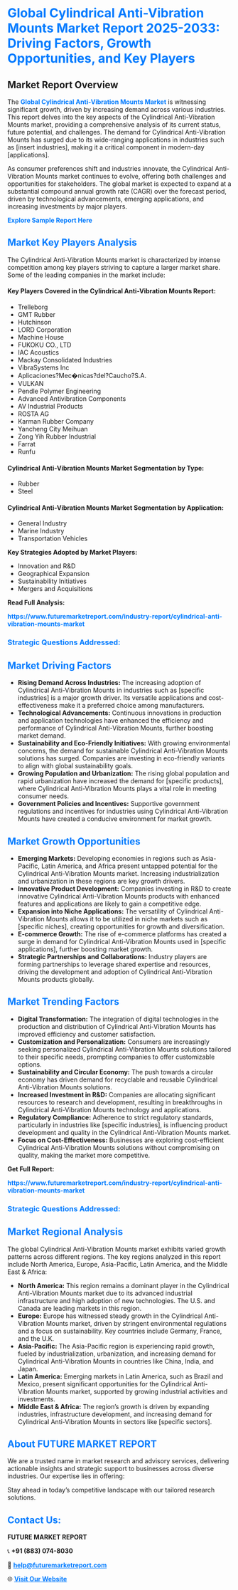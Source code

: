 <h1 style="color: #007BFF;">Global Cylindrical Anti-Vibration Mounts Market Report 2025-2033: Driving Factors, Growth Opportunities, and Key Players</h1>

<section id="overview">
<h2>Market Report Overview</h2>
<p>The <a href="https://www.futuremarketreport.com/industry-report/cylindrical-anti-vibration-mounts-market" style="color: #007BFF; text-decoration: none;"><strong>Global Cylindrical Anti-Vibration Mounts Market</strong></a> is witnessing significant growth, driven by increasing demand across various industries. This report delves into the key aspects of the Cylindrical Anti-Vibration Mounts market, providing a comprehensive analysis of its current status, future potential, and challenges. The demand for Cylindrical Anti-Vibration Mounts has surged due to its wide-ranging applications in industries such as [insert industries], making it a critical component in modern-day [applications].</p>
<p>As consumer preferences shift and industries innovate, the Cylindrical Anti-Vibration Mounts market continues to evolve, offering both challenges and opportunities for stakeholders. The global market is expected to expand at a substantial compound annual growth rate (CAGR) over the forecast period, driven by technological advancements, emerging applications, and increasing investments by major players.</p>
</section>

<section id="overview">
<p><a href="https://www.futuremarketreport.com/request-sample/reportId=42286" style="color: #007BFF; text-decoration: none;"><strong>Explore Sample Report Here</strong></a></p>
</section>

<section id="key-players">
<h2 style="color: #007BFF;">Market Key Players Analysis</h2>
<p>The Cylindrical Anti-Vibration Mounts market is characterized by intense competition among key players striving to capture a larger market share. Some of the leading companies in the market include:</p>
<h4>Key Players Covered in the Cylindrical Anti-Vibration Mounts Report:</h4>
<ul><li>Trelleborg</li><li>GMT Rubber</li><li>Hutchinson</li><li>LORD Corporation</li><li>Machine House</li><li>FUKOKU CO., LTD</li><li>IAC Acoustics</li><li>Mackay Consolidated Industries</li><li>VibraSystems Inc</li><li>Aplicaciones?Mec�nicas?del?Caucho?S.A.</li><li>VULKAN</li><li>Pendle Polymer Engineering</li><li>Advanced Antivibration Components</li><li>AV Industrial Products</li><li>ROSTA AG</li><li>Karman Rubber Company</li><li>Yancheng City Meihuan</li><li>Zong Yih Rubber Industrial</li><li>Farrat</li><li>Runfu</li></ul>
<h4>Cylindrical Anti-Vibration Mounts Market Segmentation by Type:</h4>
<ul><li>Rubber</li><li>Steel</li></ul>

<h4>Cylindrical Anti-Vibration Mounts Market Segmentation by Application:</h4>
<ul><li>General Industry</li><li>Marine Industry</li><li>Transportation Vehicles</li></ul>
<p><strong>Key Strategies Adopted by Market Players:</strong></p>
<ul>
<li>Innovation and R&D</li>
<li>Geographical Expansion</li>
<li>Sustainability Initiatives</li>
<li>Mergers and Acquisitions</li>
</ul>
</section>

<section>
<p><strong>Read Full Analysis: </strong></p><a href="https://www.futuremarketreport.com/industry-report/cylindrical-anti-vibration-mounts-market" style="color: #007BFF; text-decoration: none;"><strong>https://www.futuremarketreport.com/industry-report/cylindrical-anti-vibration-mounts-market</strong></a>
<h3 style="color: #007BFF;">Strategic Questions Addressed:</h3>
</section>

<section id="driving-factors">
<h2 style="color: #007BFF;">Market Driving Factors</h2>
<ul>
<li><strong>Rising Demand Across Industries:</strong> The increasing adoption of Cylindrical Anti-Vibration Mounts in industries such as [specific industries] is a major growth driver. Its versatile applications and cost-effectiveness make it a preferred choice among manufacturers.</li>
<li><strong>Technological Advancements:</strong> Continuous innovations in production and application technologies have enhanced the efficiency and performance of Cylindrical Anti-Vibration Mounts, further boosting market demand.</li>
<li><strong>Sustainability and Eco-Friendly Initiatives:</strong> With growing environmental concerns, the demand for sustainable Cylindrical Anti-Vibration Mounts solutions has surged. Companies are investing in eco-friendly variants to align with global sustainability goals.</li>
<li><strong>Growing Population and Urbanization:</strong> The rising global population and rapid urbanization have increased the demand for [specific products], where Cylindrical Anti-Vibration Mounts plays a vital role in meeting consumer needs.</li>
<li><strong>Government Policies and Incentives:</strong> Supportive government regulations and incentives for industries using Cylindrical Anti-Vibration Mounts have created a conducive environment for market growth.</li>
</ul>
</section>

<section id="growth-opportunities">
<h2 style="color: #007BFF;">Market Growth Opportunities</h2>
<ul>
<li><strong>Emerging Markets:</strong> Developing economies in regions such as Asia-Pacific, Latin America, and Africa present untapped potential for the Cylindrical Anti-Vibration Mounts market. Increasing industrialization and urbanization in these regions are key growth drivers.</li>
<li><strong>Innovative Product Development:</strong> Companies investing in R&D to create innovative Cylindrical Anti-Vibration Mounts products with enhanced features and applications are likely to gain a competitive edge.</li>
<li><strong>Expansion into Niche Applications:</strong> The versatility of Cylindrical Anti-Vibration Mounts allows it to be utilized in niche markets such as [specific niches], creating opportunities for growth and diversification.</li>
<li><strong>E-commerce Growth:</strong> The rise of e-commerce platforms has created a surge in demand for Cylindrical Anti-Vibration Mounts used in [specific applications], further boosting market growth.</li>
<li><strong>Strategic Partnerships and Collaborations:</strong> Industry players are forming partnerships to leverage shared expertise and resources, driving the development and adoption of Cylindrical Anti-Vibration Mounts products globally.</li>
</ul>
</section>

<section id="trending-factors">
<h2 style="color: #007BFF;">Market Trending Factors</h2>
<ul>
<li><strong>Digital Transformation:</strong> The integration of digital technologies in the production and distribution of Cylindrical Anti-Vibration Mounts has improved efficiency and customer satisfaction.</li>
<li><strong>Customization and Personalization:</strong> Consumers are increasingly seeking personalized Cylindrical Anti-Vibration Mounts solutions tailored to their specific needs, prompting companies to offer customizable options.</li>
<li><strong>Sustainability and Circular Economy:</strong> The push towards a circular economy has driven demand for recyclable and reusable Cylindrical Anti-Vibration Mounts solutions.</li>
<li><strong>Increased Investment in R&D:</strong> Companies are allocating significant resources to research and development, resulting in breakthroughs in Cylindrical Anti-Vibration Mounts technology and applications.</li>
<li><strong>Regulatory Compliance:</strong> Adherence to strict regulatory standards, particularly in industries like [specific industries], is influencing product development and quality in the Cylindrical Anti-Vibration Mounts market.</li>
<li><strong>Focus on Cost-Effectiveness:</strong> Businesses are exploring cost-efficient Cylindrical Anti-Vibration Mounts solutions without compromising on quality, making the market more competitive.</li>
</ul>
</section>

<section>
<p><strong>Get Full Report: </strong></p><a href="https://www.futuremarketreport.com/industry-report/cylindrical-anti-vibration-mounts-market" style="color: #007BFF; text-decoration: none;"><strong>https://www.futuremarketreport.com/industry-report/cylindrical-anti-vibration-mounts-market</strong></a>
<h3 style="color: #007BFF;">Strategic Questions Addressed:</h3>
</section>


<section id="regional-analysis">
<h2 style="color: #007BFF;">Market Regional Analysis</h2>
<p>The global Cylindrical Anti-Vibration Mounts market exhibits varied growth patterns across different regions. The key regions analyzed in this report include North America, Europe, Asia-Pacific, Latin America, and the Middle East & Africa:</p>
<ul>
<li><strong>North America:</strong> This region remains a dominant player in the Cylindrical Anti-Vibration Mounts market due to its advanced industrial infrastructure and high adoption of new technologies. The U.S. and Canada are leading markets in this region.</li>
<li><strong>Europe:</strong> Europe has witnessed steady growth in the Cylindrical Anti-Vibration Mounts market, driven by stringent environmental regulations and a focus on sustainability. Key countries include Germany, France, and the U.K.</li>
<li><strong>Asia-Pacific:</strong> The Asia-Pacific region is experiencing rapid growth, fueled by industrialization, urbanization, and increasing demand for Cylindrical Anti-Vibration Mounts in countries like China, India, and Japan.</li>
<li><strong>Latin America:</strong> Emerging markets in Latin America, such as Brazil and Mexico, present significant opportunities for the Cylindrical Anti-Vibration Mounts market, supported by growing industrial activities and investments.</li>
<li><strong>Middle East & Africa:</strong> The region’s growth is driven by expanding industries, infrastructure development, and increasing demand for Cylindrical Anti-Vibration Mounts in sectors like [specific sectors].</li>
</ul>
</section>

<footer>
<h2 style="color: #007BFF;">About FUTURE MARKET REPORT</h2>
<p>We are a trusted name in market research and advisory services, delivering actionable insights and strategic support to businesses across diverse industries. Our expertise lies in offering:</p>

<p>Stay ahead in today’s competitive landscape with our tailored research solutions.</p>

<h2 style="color: #007BFF;">Contact Us:</h2>
<p><strong>FUTURE MARKET REPORT</strong></p>
<p>📞 <strong>+91 (883) 074-8030</strong></p>
<p>📧 <strong><a href="mailto:help@futuremarketreport.com" style="color: #007BFF;">help@futuremarketreport.com</a></strong></p>
<p>🌐 <strong><a href="https://www.futuremarketreport.com/" style="color: #007BFF;">Visit Our Website</a></strong></p>
</footer>